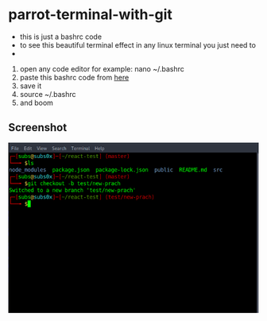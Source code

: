 # parrot-terminal-with-git
- this is just a bashrc code 
- to see this beautiful terminal effect in any linux terminal you just need to 
- 
1. open any code editor for example:  nano ~/.bashrc
2. paste this bashrc code from <a href='./.bashrc' > here </a>
3. save it 
4. source ~/.bashrc
5. and boom

## Screenshot

<img src= './screenshot.png' >
